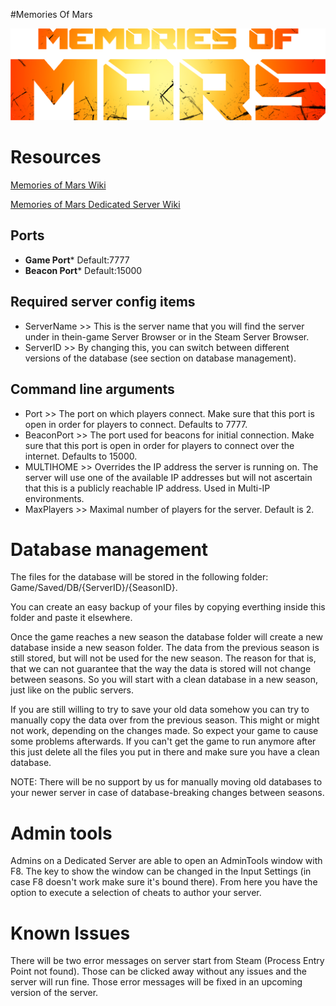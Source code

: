 #Memories Of Mars

![](../.gitbook/assets/memories_of_mars.png)

# Resources
[Memories of Mars Wiki](https://memoriesofmars.gamepedia.com/Memories_of_Mars_Wiki)

[Memories of Mars Dedicated Server Wiki](https://memoriesofmars.gamepedia.com/Dedicated_Servers)


## Ports

* **Game Port*** Default:7777
* **Beacon Port*** Default:15000


## Required server config items
* ServerName >> This is the server name that you will find the server under in thein-game Server Browser or in the Steam Server Browser.
* ServerID >> By changing this, you can switch between different versions of the database (see section on database management).

## Command line arguments
* Port >> The port on which players connect. Make sure that this port is open in order for players to connect. Defaults to 7777.
* BeaconPort >> The port used for beacons for initial connection. Make sure that this port is open in order for players to connect over the internet. Defaults to 15000.
* MULTIHOME >> Overrides the IP address the server is running on. The server will use one of the available IP addresses but will not ascertain that this is a publicly reachable IP address. Used in Multi-IP environments.
* MaxPlayers >> Maximal number of players for the server. Default is 2.

# Database management
The files for the database will be stored in the following folder: Game/Saved/DB/{ServerID}/{SeasonID}.

You can create an easy backup of your files by copying everthing inside this folder and paste it elsewhere.

Once the game reaches a new season the database folder will create a new database inside a new season folder. The data from the previous season is still stored, but will not be used for the new season. The reason for that is, that we can not guarantee that the way the data is stored will not change between seasons. So you will start with a clean database in a new season, just like on the public servers.

If you are still willing to try to save your old data somehow you can try to manually copy the data over from the previous season. This might or might not work, depending on the changes made. So expect your game to cause some problems afterwards. If you can't get the game to run anymore after this just delete all the files you put in there and make sure you have a clean database.

NOTE: There will be no support by us for manually moving old databases to your newer server in case of database-breaking changes between seasons.

# Admin tools
Admins on a Dedicated Server are able to open an AdminTools window with F8. The key to show the window can be changed in the Input Settings (in case F8 doesn't work make sure it's bound there). From here you have the option to execute a selection of cheats to author your server.

# Known Issues
There will be two error messages on server start from Steam (Process Entry Point not found). Those can be clicked away without any issues and the server will run fine. Those error messages will be fixed in an upcoming version of the server.
